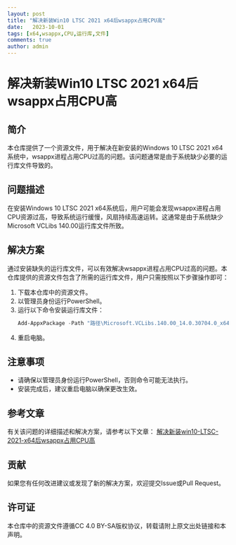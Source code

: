 ```yaml
---
layout: post
title: "解决新装Win10 LTSC 2021 x64后wsappx占用CPU高"
date:   2023-10-01
tags: [x64,wsappx,CPU,运行库,文件]
comments: true
author: admin
---
```

# 解决新装Win10 LTSC 2021 x64后wsappx占用CPU高

## 简介

本仓库提供了一个资源文件，用于解决在新安装的Windows 10 LTSC 2021 x64系统中，wsappx进程占用CPU过高的问题。该问题通常是由于系统缺少必要的运行库文件导致的。

## 问题描述

在安装Windows 10 LTSC 2021 x64系统后，用户可能会发现wsappx进程占用CPU资源过高，导致系统运行缓慢，风扇持续高速运转。这通常是由于系统缺少Microsoft VCLibs 140.00运行库文件所致。

## 解决方案

通过安装缺失的运行库文件，可以有效解决wsappx进程占用CPU过高的问题。本仓库提供的资源文件包含了所需的运行库文件，用户只需按照以下步骤操作即可：

1. 下载本仓库中的资源文件。
2. 以管理员身份运行PowerShell。
3. 运行以下命令安装运行库文件：
   ```powershell
   Add-AppxPackage -Path "路径\Microsoft.VCLibs.140.00_14.0.30704.0_x64__8wekyb3d8bbwe.Appx"
   ```
4. 重启电脑。

## 注意事项

- 请确保以管理员身份运行PowerShell，否则命令可能无法执行。
- 安装完成后，建议重启电脑以确保更改生效。

## 参考文章

有关该问题的详细描述和解决方案，请参考以下文章：
[解决新装win10-LTSC-2021-x64后wsappx占用CPU高](https://blog.csdn.net/xwoodwu/article/details/140037759)

## 贡献

如果您有任何改进建议或发现了新的解决方案，欢迎提交Issue或Pull Request。

## 许可证

本仓库中的资源文件遵循CC 4.0 BY-SA版权协议，转载请附上原文出处链接和本声明。
